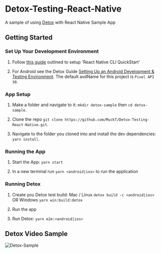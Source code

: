 # Detox-Testing-React-Native

A sample of using [Detox](https://github.com/wix/Detox#readme) with React Native Sample App

## Getting Started

### Set Up Your Development Environment

1. Follow [this guide](https://reactnative.dev/docs/environment-setup) outlined to setup 'React Native CLI QuickStart'

2. For Android see the Detox Guide [Setting Up an Android Development & Testing Environment](https://github.com/wix/Detox/blob/master/docs/Introduction.AndroidDevEnv.md). The default avdName for this project is `Pixel API 30`.

### App Setup

1. Make a folder and navigate to it: `mkdir detox-sample` then `cd detox-sample`.

2. Clone the repo `git clone https://github.com/MuckT/Detox-Testing-React-Native.git`.

3. Navigate to the folder you cloned into and install the dev dependencies: `yarn install`.

### Running the App

1. Start the App: `yarn start`

2. In a new terminal run `yarn <android|ios>` to run the application

### Running Detox

1. Create you Detox test build:
  Mac / Linux `detox build -c <android|ios>` OR Windows `yarn win:build:detox`

2. Run the app

3. Run Detox: `yarn e2e:<android|ios>`

## Detox Video Sample

![Detox-Sample](https://user-images.githubusercontent.com/26950305/125153496-eef5b480-e108-11eb-8832-200bbec88c2f.gif)

